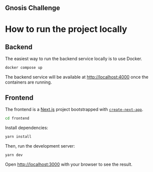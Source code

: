 Gnosis Challenge
---

# How to run the project locally

## Backend

The easiest way to run the backend service locally is to use Docker.

```bash
docker compose up
```

The backend service will be available at [http://localhost:4000](http://localhost:4000) once the containers are running.

## Frontend

The frontend is a [Next.js](https://nextjs.org) project bootstrapped with [`create-next-app`](https://nextjs.org/docs/app/api-reference/cli/create-next-app).

```bash
cd frontend
```

Install dependencies:

```bash
yarn install
```

Then, run the development server:

```bash
yarn dev
```

Open [http://localhost:3000](http://localhost:3000) with your browser to see the result.
